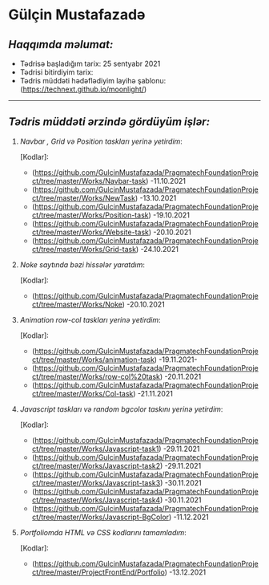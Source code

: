 # Gülçin Mustafazadə
## _Haqqımda məlumat:_
 * Tədrisə başladığım tarix:  25 sentyabr 2021
 * Tədrisi bitirdiyim tarix:
 * Tədris müddəti hədəflədiyim layihə şablonu:(https://technext.github.io/moonlight/)

 ---

 ## _Tədris müddəti ərzində gördüyüm işlər:_
  
1. _Navbar , Grid və Position taskları yerinə yetirdim_:
   
   [Kodlar]:
     * (https://github.com/GulcinMustafazada/PragmatechFoundationProject/tree/master/Works/Navbar-task) -11.10.2021
     * (https://github.com/GulcinMustafazada/PragmatechFoundationProject/tree/master/Works/NewTask) -13.10.2021
     * (https://github.com/GulcinMustafazada/PragmatechFoundationProject/tree/master/Works/Position-task) -19.10.2021
     * (https://github.com/GulcinMustafazada/PragmatechFoundationProject/tree/master/Works/Website-task) -20.10.2021
     * (https://github.com/GulcinMustafazada/PragmatechFoundationProject/tree/master/Works/Grid-task) -24.10.2021
     
2. _Noke saytında bəzi hissələr yaratdım_:
   
   [Kodlar]:
    * (https://github.com/GulcinMustafazada/PragmatechFoundationProject/tree/master/Works/Noke) -20.10.2021

3. _Animation row-col taskları yerinə yetirdim_:
   
    [Kodlar]:
     * (https://github.com/GulcinMustafazada/PragmatechFoundationProject/tree/master/Works/animation-task)  -19.11.2021-
     * (https://github.com/GulcinMustafazada/PragmatechFoundationProject/tree/master/Works/row-col%20task) -20.11.2021
     * (https://github.com/GulcinMustafazada/PragmatechFoundationProject/tree/master/Works/Col-task) -21.11.2021



4. _Javascript taskları və random bgcolor taskını yerinə yetirdim_:
     
   [Kodlar]:
     * (https://github.com/GulcinMustafazada/PragmatechFoundationProject/tree/master/Works/Javascript-task1) -29.11.2021
   * (https://github.com/GulcinMustafazada/PragmatechFoundationProject/tree/master/Works/Javascript-task2) -29.11.2021
   * (https://github.com/GulcinMustafazada/PragmatechFoundationProject/tree/master/Works/Javascript-task3) -30.11.2021
   * (https://github.com/GulcinMustafazada/PragmatechFoundationProject/tree/master/Works/Javascript-task4) -30.11.2021
   * (https://github.com/GulcinMustafazada/PragmatechFoundationProject/tree/master/Works/Javascript-BgColor) -11.12.2021

5. _Portfoliomda HTML və CSS kodlarını tamamladım_:
   
   [Kodlar]:
     * (https://github.com/GulcinMustafazada/PragmatechFoundationProject/tree/master/ProjectFrontEnd/Portfolio) -13.12.2021

